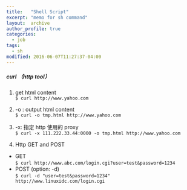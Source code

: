 ```yaml
---
title:   "Shell Script"
excerpt: "memo for sh command"
layout:  archive
author_profile: true
categories: 
  - job
tags:
  - sh
modified: 2016-06-07T11:27:37-04:00
---
```


##### curl （http tool）

1. get html content     
``` $ curl http://www.yahoo.com ```

2. -o : output html content      
``` $ curl -o tmp.html http://www.yahoo.com ```

3. -x: 指定 http 使用的 proxy       
``` $ curl -x 111.222.33.44:0000 -o tmp.html http://www.yahoo.com ```

4. Http GET and POST        
* GET     
```$ curl http://www.abc.com/login.cgi?user=test&password=1234```     
* POST (option: -d)       
```$ curl -d "user=test&password=1234" http://www.linuxidc.com/login.cgi```
